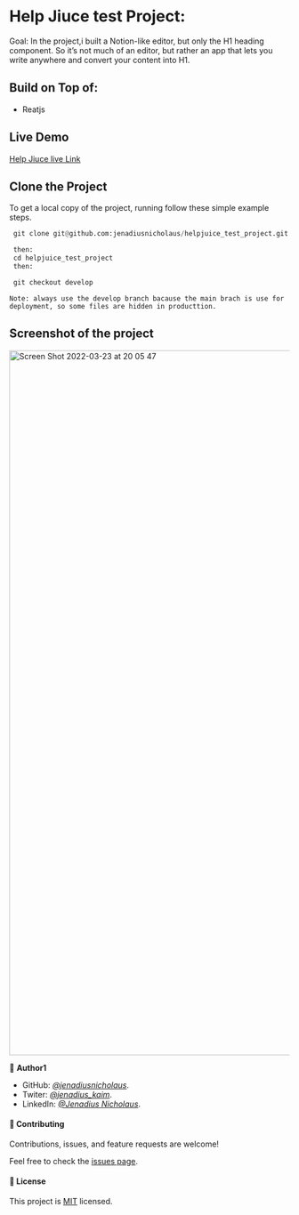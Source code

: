 # Help Jiuce test Project:

Goal:
In the project,i built a Notion-like editor, but only the H1 heading component. So it’s not much of an editor, but rather an app that lets you write anywhere and convert your content into H1.

## Build on Top of:

- Reatjs

## Live Demo

[Help Jiuce live Link]('https://jenadiusnicholaus.github.io/helpjuice_test_project/)

## Clone the Project

To get a local copy of the project, running follow these simple example steps.

```python
 git clone git@github.com:jenadiusnicholaus/helpjuice_test_project.git

 then:
 cd helpjuice_test_project
 then:

 git checkout develop

```

```
Note: always use the develop branch bacause the main brach is use for deployment, so some files are hidden in producttion.
```

## Screenshot of the project

<img width="1268" alt="Screen Shot 2022-03-23 at 20 05 47" src="./project_image.png">

👤 **Author1**

- GitHub: _[@jenadiusnicholaus](https://github.com/jenadiusnicholaus/)_.
- Twiter: _[@jenadius_kaim](https://twitter.com/jenadius_kaim)_.
- LinkedIn: _[@Jenadius Nicholaus](https://www.linkedin.com/in/jenadius-nicholaus-73126819b/)_.

#### 🤝 Contributing

Contributions, issues, and feature requests are welcome!

Feel free to check the [issues page](../../issues/).

#### 📝 License

This project is [MIT](./MIT.md) licensed.
